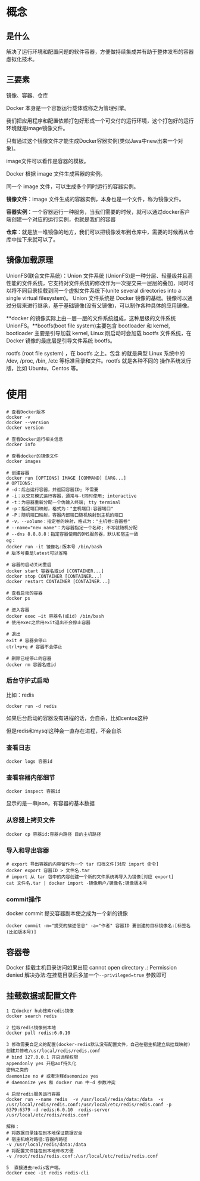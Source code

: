 # 概念

## 是什么

解决了运行环境和配置问题的软件容器，方便做持续集成并有助于整体发布的容器虚拟化技术。



## 三要素

镜像、容器、仓库

Docker 本身是一个容器运行载体或称之为管理引擎。

我们把应用程序和配置依赖打包好形成一个可交付的运行环境，这个打包好的运行环境就是image镜像文件。

只有通过这个镜像文件才能生成Docker容器实例(类似Java中new出来一个对象)。

image文件可以看作是容器的模板。

Docker 根据 image 文件生成容器的实例。

同一个 image 文件，可以生成多个同时运行的容器实例。 

**镜像文件**：image 文件生成的容器实例，本身也是一个文件，称为镜像文件。

**容器实例**：一个容器运行一种服务，当我们需要的时候，就可以通过docker客户端创建一个对应的运行实例，也就是我们的容器

**仓库**：就是放一堆镜像的地方，我们可以把镜像发布到仓库中，需要的时候再从仓库中拉下来就可以了。 

## 镜像加载原理

UnionFS(联合文件系统)：Union 文件系统 (UnionFS)是一种分层、轻量级并且高性能的文件系统，它支持对文件系统的修改作为一次提交来一层层的叠加，同时可以将不同目录挂载到同一个虚拟文件系统下(unite several directories into a single virtual filesystem)。 Union 文件系统是 Docker 镜像的基础。镜像可以通过分层来进行继承，基于基础镜像(没有父镜像)，可以制作各种具体的应用镜像。

**docker 的镜像实际上由一层一层的文件系统组成，这种层级的文件系统 UnionFS。**bootfs(boot file system)主要包含 bootloader 和 kernel, bootloader 主要是引导加载 kernel, Linux 刚启动时会加载 bootfs 文件系统，在 Docker 镜像的最底层是引导文件系统 bootfs。

rootfs (root file system) ，在 bootfs 之上。包含 的就是典型 Linux 系统中的 /dev, /proc, /bin, /etc 等标准目录和文件。rootfs 就是各种不同的 操作系统发行版，比如 Ubuntu，Centos 等。

# 使用

```shell
# 查看Docker版本
docker -v
docker --version
docker version

# 查看Docker运行相关信息
docker info

# 查看docker的镜像文件
docker images

# 创建容器
docker run [OPTIONS] IMAGE [COMMAND] [ARG...]
# OPTIONS:
# -d：后台运行容器，并返回容器ID; 不需要
# -i：以交互模式运行容器，通常与-t同时使用; interactive
# -t：为容器重新分配一个伪输入终端; tty terminal
# -p：指定端口映射，格式为："主机端口:容器端口"
# -P：随机端口映射，容器内部端口随机映射到主机的端口
# -v，--volume：指定卷的映射，格式为："主机卷:容器卷"
# --name="new name"：为容器指定一个名称; 不写就随机分配
# --dns 8.8.8.8：指定容器使用的DNS服务器，默认和宿主一致
eg：
docker run -it 镜像名:版本号 /bin/bash
# 版本号要是latest可以省略

# 容器的启动关闭重启
docker start 容器名或id [CONTAINER...]
docker stop CONTAINER [CONTAINER...]
docker restart CONTAINER [CONTAINER...]

# 查看启动的容器
docker ps

# 进入容器
docker exec –it 容器名(或id) /bin/bash
# 使用exec之后用exit退出不会停止容器

# 退出
exit # 容器会停止
ctrl+p+q # 容器不会停止

# 删除已经停止的容器
docker rm 容器名或id
```

### 后台守护式启动

比如：redis

```shell
docker run -d redis
```

如果后台启动的容器没有进程的话，会自杀，比如centos这种

但是redis和mysql这种会一直存在进程，不会自杀

### 查看日志

```shell
docker logs 容器id
```

### 查看容器内部细节

```shell
docker inspect 容器id
```

显示的是一串json，有容器的基本数据

### 从容器上拷贝文件

```shell
docker cp 容器id:容器内路径 目的主机路径
```

### 导入和导出容器

```shell
# export 导出容器的内容留作为一个 tar 归档文件[对应 import 命令]
docker export 容器ID > 文件名.tar
# import 从 tar 包中的内容创建一个新的文件系统再导入为镜像[对应 export]
cat 文件名.tar | docker import -镜像用户/镜像名:镜像版本号
```

### commit操作

docker commit 提交容器副本使之成为一个新的镜像

```shell
docker commit -m="提交的描述信息" -a="作者" 容器ID 要创建的目标镜像名:[标签名(比如版本号)]
```



## 容器卷

Docker 挂载主机目录访问如果出现 cannot open directory .: Permission denied 解决办法:在挂载目录后多加一个`--privileged=true` 参数即可

## 挂载数据或配置文件

```shell
1 在docker hub搜索redis镜像
docker search redis

2 拉取redis镜像到本地
docker pull redis:6.0.10

3 修改需要自定义的配置(docker-redis默认没有配置文件，自己在宿主机建立后挂载映射)
创建并修改/usr/local/redis/redis.conf
# bind 127.0.0.1 开启远程权限
appendonly yes 开启aof持久化
密码之类的
daemonize no # 或者注释daemonize yes
# daemonize yes 和 docker run 中-d 参数冲突

4 启动redis服务运行容器
docker run --name redis  -v /usr/local/redis/data:/data  -v /usr/local/redis/redis.conf:/usr/local/etc/redis/redis.conf -p 6379:6379 -d redis:6.0.10  redis-server /usr/local/etc/redis/redis.conf 

解释： 
# 将数据目录挂在到本地保证数据安全
# 宿主机绝对路径:容器内路径
-v /usr/local/redis/data:/data  
# 将配置文件挂在到本地修改方便
-v /root/redis/redis.conf:/usr/local/etc/redis/redis.conf   
 
5  直接进去redis客户端。
docker exec -it redis redis-cli

```

